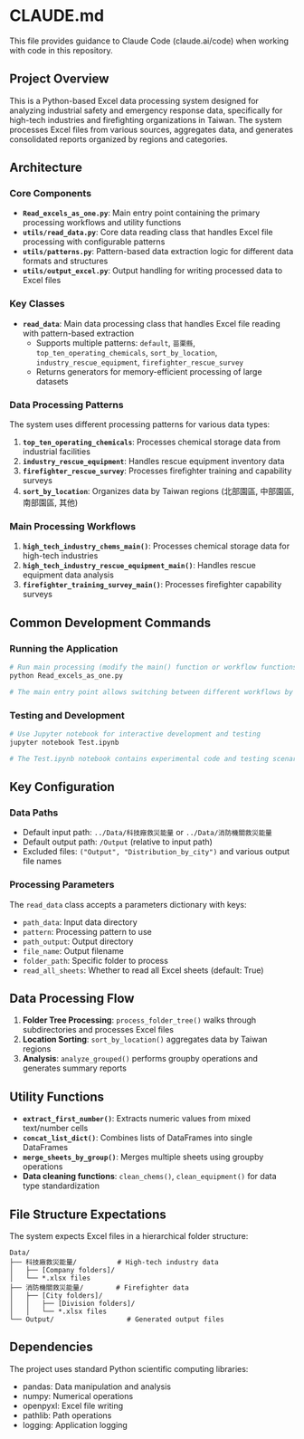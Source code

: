 # CLAUDE.md

This file provides guidance to Claude Code (claude.ai/code) when working with code in this repository.

## Project Overview

This is a Python-based Excel data processing system designed for analyzing industrial safety and emergency response data, specifically for high-tech industries and firefighting organizations in Taiwan. The system processes Excel files from various sources, aggregates data, and generates consolidated reports organized by regions and categories.

## Architecture

### Core Components

- **`Read_excels_as_one.py`**: Main entry point containing the primary processing workflows and utility functions
- **`utils/read_data.py`**: Core data reading class that handles Excel file processing with configurable patterns
- **`utils/patterns.py`**: Pattern-based data extraction logic for different data formats and structures
- **`utils/output_excel.py`**: Output handling for writing processed data to Excel files

### Key Classes

- **`read_data`**: Main data processing class that handles Excel file reading with pattern-based extraction
  - Supports multiple patterns: `default`, `苗栗縣`, `top_ten_operating_chemicals`, `sort_by_location`, `industry_rescue_equipment`, `firefighter_rescue_survey`
  - Returns generators for memory-efficient processing of large datasets

### Data Processing Patterns

The system uses different processing patterns for various data types:

1. **`top_ten_operating_chemicals`**: Processes chemical storage data from industrial facilities
2. **`industry_rescue_equipment`**: Handles rescue equipment inventory data
3. **`firefighter_rescue_survey`**: Processes firefighter training and capability surveys
4. **`sort_by_location`**: Organizes data by Taiwan regions (北部園區, 中部園區, 南部園區, 其他)

### Main Processing Workflows

1. **`high_tech_industry_chems_main()`**: Processes chemical storage data for high-tech industries
2. **`high_tech_industry_rescue_equipment_main()`**: Handles rescue equipment data analysis
3. **`firefighter_training_survey_main()`**: Processes firefighter capability surveys

## Common Development Commands

### Running the Application

```bash
# Run main processing (modify the main() function or workflow functions as needed)
python Read_excels_as_one.py

# The main entry point allows switching between different workflows by uncommenting the desired function
```

### Testing and Development

```bash
# Use Jupyter notebook for interactive development and testing
jupyter notebook Test.ipynb

# The Test.ipynb notebook contains experimental code and testing scenarios
```

## Key Configuration

### Data Paths
- Default input path: `../Data/科技廠救災能量` or `../Data/消防機關救災能量`
- Default output path: `/Output` (relative to input path)
- Excluded files: `("Output", "Distribution_by_city")` and various output file names

### Processing Parameters
The `read_data` class accepts a parameters dictionary with keys:
- `path_data`: Input data directory
- `pattern`: Processing pattern to use
- `path_output`: Output directory
- `file_name`: Output filename
- `folder_path`: Specific folder to process
- `read_all_sheets`: Whether to read all Excel sheets (default: True)

## Data Processing Flow

1. **Folder Tree Processing**: `process_folder_tree()` walks through subdirectories and processes Excel files
2. **Location Sorting**: `sort_by_location()` aggregates data by Taiwan regions
3. **Analysis**: `analyze_grouped()` performs groupby operations and generates summary reports

## Utility Functions

- **`extract_first_number()`**: Extracts numeric values from mixed text/number cells
- **`concat_list_dict()`**: Combines lists of DataFrames into single DataFrames
- **`merge_sheets_by_group()`**: Merges multiple sheets using groupby operations
- **Data cleaning functions**: `clean_chems()`, `clean_equipment()` for data type standardization

## File Structure Expectations

The system expects Excel files in a hierarchical folder structure:
```
Data/
├── 科技廠救災能量/          # High-tech industry data
│   ├── [Company folders]/
│   └── *.xlsx files
├── 消防機關救災能量/        # Firefighter data
│   ├── [City folders]/
│   │   ├── [Division folders]/
│   │   └── *.xlsx files
└── Output/                  # Generated output files
```

## Dependencies

The project uses standard Python scientific computing libraries:
- pandas: Data manipulation and analysis
- numpy: Numerical operations
- openpyxl: Excel file writing
- pathlib: Path operations
- logging: Application logging